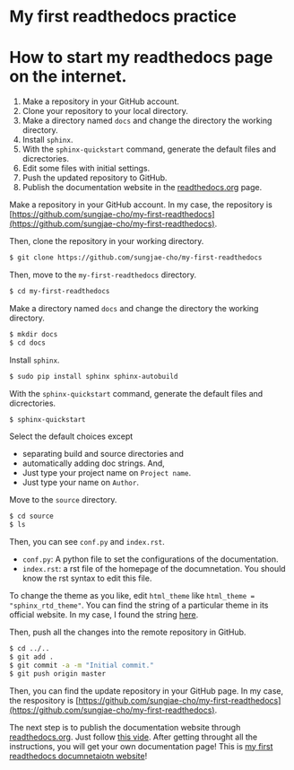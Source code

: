 # My first readthedocs practice

# How to start my readthedocs page on the internet.
1. Make a repository in your GitHub account.
2. Clone your repository to your local directory.
3. Make a directory named `docs` and change the directory the working directory.
4. Install `sphinx`.
5. With the `sphinx-quickstart` command, generate the default files and dicrectories.
6. Edit some files with initial settings.
7. Push the updated repository to GitHub.
8. Publish the documentation website in the [readthedocs.org](https://readthedocs.org/) page.

Make a repository in your GitHub account. In my case, the repository is [https://github.com/sungjae-cho/my-first-readthedocs](https://github.com/sungjae-cho/my-first-readthedocs).

Then, clone the repository in your working directory.
```bash
$ git clone https://github.com/sungjae-cho/my-first-readthedocs
```

Then, move to the `my-first-readthedocs` directory.
```bash
$ cd my-first-readthedocs
```

Make a directory named `docs` and change the directory the working directory.
```bash
$ mkdir docs
$ cd docs
```

Install `sphinx`.
```bash
$ sudo pip install sphinx sphinx-autobuild
```

With the `sphinx-quickstart` command, generate the default files and dicrectories.
```bash
$ sphinx-quickstart
```
Select the default choices except 
* separating build and source directories and 
* automatically adding doc strings.
And,
* Just type your project name on `Project name`.
* Just type your name on `Author`.

Move to the `source` directory.
```bash
$ cd source
$ ls
```
Then, you can see `conf.py` and `index.rst`.
* `conf.py`: A python file to set the configurations of the documentation.
* `index.rst`: a rst file of the homepage of the documnetation. You should know the rst syntax to edit this file.

To change the theme as you like, edit `html_theme` like `html_theme = "sphinx_rtd_theme"`. You can find the string of a particular theme in its official website. In my case, I found the string [here](https://sphinx-rtd-theme.readthedocs.io/en/latest/installing.html).

Then, push all the changes into the remote repository in GitHub.
```bash
$ cd ../..
$ git add .
$ git commit -a -m "Initial commit."
$ git push origin master
```

Then, you can find the update repository in your GitHub page. In my case, the respository is [https://github.com/sungjae-cho/my-first-readthedocs](https://github.com/sungjae-cho/my-first-readthedocs).

The next step is to publish the documentation website through [readthedocs.org](https://readthedocs.org/). Just follow [this vide](https://www.youtube.com/watch?v=4rAoOcxQKoYo). After getting throught all the instructions, you will get your own documentation page! This is [my first readthedocs documnetaiotn website](https://my-first-readthedocs.readthedocs.io)! 

